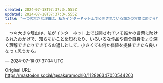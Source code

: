 ```yaml
---
created: 2024-07-18T07:37:34.555Z
updated: 2024-07-18T07:37:34.555Z
title: "一つの大きな理由は、私がインターネット上で公開されている誰かの言葉に助けられたお[...]"
---
```


<p>一つの大きな理由は、私がインターネット上で公開されている誰かの言葉に助けられたおかげで、知らないことを知れたり、いろいろな作品や自分自身をより深く理解できたりできてるお返しとして、小さくても何か価値を提供できたら良いなって思うから。</p>

&mdash; 2024-07-18 07:37:34 UTC

Original URL: https://mastodon.social/@sakuramochi0/112806347050544200
